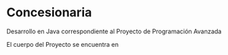 # Concesionaria
Desarrollo en Java correspondiente al Proyecto de Programación Avanzada

El cuerpo del Proyecto se encuentra en
